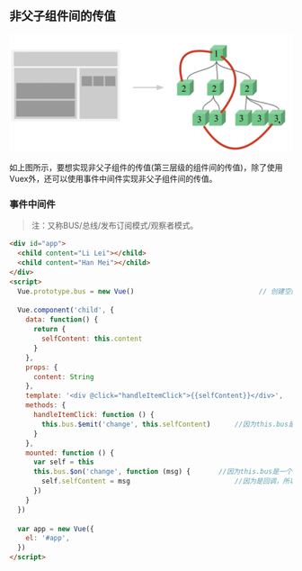 
## 非父子组件间的传值

![](https://raw.githubusercontent.com/Bian2017/TravelWebsite/master/docs/img/PassValue.png)

如上图所示，要想实现非父子组件的传值(第三层级的组件间的传值)，除了使用Vuex外，还可以使用事件中间件实现非父子组件间的传值。

### 事件中间件

> 注：又称BUS/总线/发布订阅模式/观察者模式。

```HTML
<div id="app">
  <child content="Li Lei"></child>
  <child content="Han Mei"></child>
</div>
<script>
  Vue.prototype.bus = new Vue()                               // 创建空的Vue实例

  Vue.component('child', {
    data: function() {
      return {
        selfContent: this.content
      }
    },
    props: {
      content: String
    },
    template: '<div @click="handleItemClick">{{selfContent}}</div>',
    methods: {
      handleItemClick: function () {
        this.bus.$emit('change', this.selfContent)      //因为this.bus是一个Vue实例，而Vue实例有个$emit方法
      }
    },
    mounted: function () {
      var self = this               
      this.bus.$on('change', function (msg) {       //因为this.bus是一个Vue实例，而Vue实例有个$on方法
        self.selfContent = msg                          //因为是回调，所以this作用域发生了变化，需绑定下this
      })
    }
  })

  var app = new Vue({
    el: '#app',
  })
</script>
```